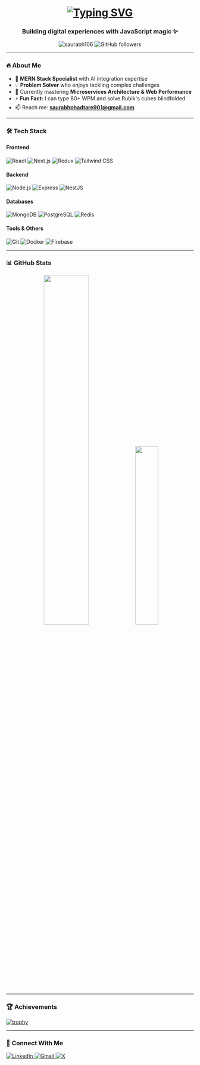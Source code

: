 <h1 align="center"> 
  <a href="https://git.io/typing-svg">
    <img src="https://readme-typing-svg.demolab.com?font=Fira+Code&weight=600&size=28&duration=4000&pause=1000&color=20C20E&center=true&vCenter=true&width=600&lines=Hi+%F0%9F%91%8B%2C+I'm+Saurabh+Phadtare;Full+Stack+Web+Developer;Mobile+App+Developer;DevOps+Enthusiast;AI+Integration" alt="Typing SVG" />
  </a>
</h1>

<h3 align="center">Building digital experiences with JavaScript magic ✨</h3>

<p align="center">
  <img src="https://komarev.com/ghpvc/?username=saurabh106&label=Profile+Views&color=blueviolet&style=flat" alt="saurabh106" /> 
  <img src="https://img.shields.io/github/followers/saurabh106?label=Follow&style=social" alt="GitHub followers" />
</p>

---

### 🔥 **About Me**

- 🚀 **MERN Stack Specialist** with AI integration expertise
- 💡 **Problem Solver** who enjoys tackling complex challenges
- 🌱 Currently mastering **Microservices Architecture & Web Performance**
- ⚡ **Fun Fact:** I can type 80+ WPM and solve Rubik's cubes blindfolded
- 📫 Reach me: **saurabhphadtare901@gmail.com**

---

### 🛠 **Tech Stack**

#### **Frontend**
<div align="left">
  <img src="https://img.shields.io/badge/React-61DAFB?logo=react&logoColor=black&style=for-the-badge" alt="React" />
  <img src="https://img.shields.io/badge/Next.js-000000?logo=next.js&logoColor=white&style=for-the-badge" alt="Next.js" />
  <img src="https://img.shields.io/badge/Redux-764ABC?logo=redux&logoColor=white&style=for-the-badge" alt="Redux" />
  <img src="https://img.shields.io/badge/Tailwind_CSS-38B2AC?logo=tailwind-css&logoColor=white&style=for-the-badge" alt="Tailwind CSS" />
</div>

#### **Backend**
<div align="left">
  <img src="https://img.shields.io/badge/Node.js-339933?logo=node.js&logoColor=white&style=for-the-badge" alt="Node.js" />
  <img src="https://img.shields.io/badge/Express-000000?logo=express&logoColor=white&style=for-the-badge" alt="Express" />
  <img src="https://img.shields.io/badge/NestJS-E0234E?logo=nestjs&logoColor=white&style=for-the-badge" alt="NestJS" />
</div>

#### **Databases**
<div align="left">
  <img src="https://img.shields.io/badge/MongoDB-47A248?logo=mongodb&logoColor=white&style=for-the-badge" alt="MongoDB" />
  <img src="https://img.shields.io/badge/PostgreSQL-4169E1?logo=postgresql&logoColor=white&style=for-the-badge" alt="PostgreSQL" />
  <img src="https://img.shields.io/badge/Redis-DC382D?logo=redis&logoColor=white&style=for-the-badge" alt="Redis" />
</div>

#### **Tools & Others**
<div align="left">
  <img src="https://img.shields.io/badge/Git-F05032?logo=git&logoColor=white&style=for-the-badge" alt="Git" />
  <img src="https://img.shields.io/badge/Docker-2496ED?logo=docker&logoColor=white&style=for-the-badge" alt="Docker" />
  <img src="https://img.shields.io/badge/Firebase-FFCA28?logo=firebase&logoColor=black&style=for-the-badge" alt="Firebase" />
</div>

---

### 📊 **GitHub Stats**

<div align="center">
  <img width="49%" src="https://github-readme-stats.vercel.app/api?username=saurabh106&show_icons=true&theme=radical&include_all_commits=true" />
  <img width="35%" src="https://github-readme-stats.vercel.app/api/top-langs/?username=saurabh106&layout=compact&theme=radical&langs_count=6" />
</div>

---

### 🏆 **Achievements**
[![trophy](https://github-profile-trophy.vercel.app/?username=saurabh106&theme=onedark&row=2&column=4)](https://github.com/ryo-ma/github-profile-trophy)

---

### 🤝 **Connect With Me**
<p align="left">
  <a href="https://linkedin.com/in/saurabh-phadtare-373a21296/" target="_blank">
    <img src="https://img.shields.io/badge/LinkedIn-0A66C2?logo=linkedin&logoColor=white&style=for-the-badge" alt="LinkedIn" />
  </a>
  <a href="mailto:saurabhphadtare901@gmail.com" target="_blank">
    <img src="https://img.shields.io/badge/Gmail-EA4335?logo=gmail&logoColor=white&style=for-the-badge" alt="Gmail" />
  </a>
  <a href="https://x.com/Saurabh79114" target="_blank">
    <img src="https://img.shields.io/badge/X-000000?logo=x&logoColor=white&style=for-the-badge" alt="X" />
  </a>
<!--   <a href="https://leetcode.com/u/__saurabh_89/" target="_blank">
    <img src="https://img.shields.io/badge/LeetCode-FFA116?logo=leetcode&logoColor=white&style=for-the-badge" alt="LeetCode" />
  </a> -->
</p>
